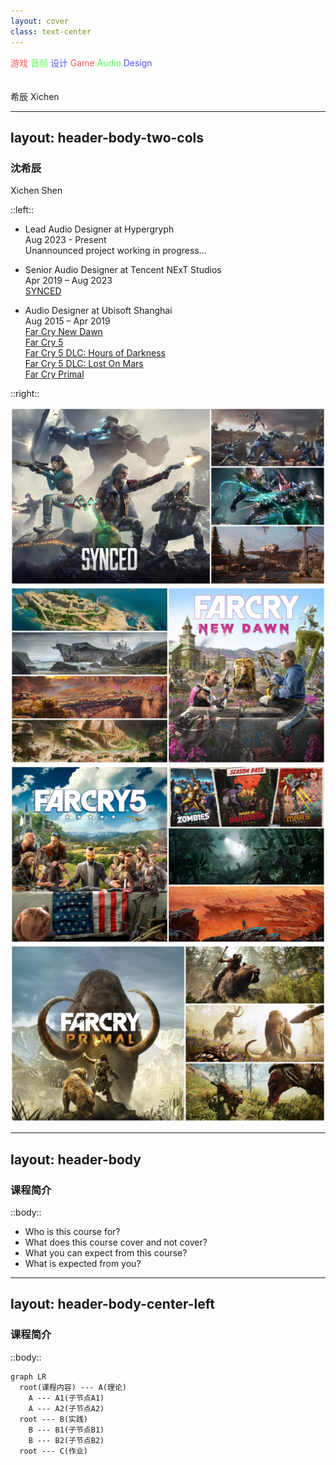 ```yaml
---
layout: cover
class: text-center
---
```


<style>
@keyframes color-change-red {
  0% { color: #ffffff; } /* 白色 */
  50% { color: #ff0000; } /* 较亮的红色 */
  100% { color: #ffffff; } /* 白色 */
}

@keyframes color-change-green {
  0% { color: #ffffff; } /* 白色 */
  50% { color: #00ff00; } /* 较亮的绿色 */
  100% { color: #ffffff; } /* 白色 */
}

@keyframes color-change-blue {
  0% { color: #ffffff; } /* 白色 */
  50% { color: #0000ff; } /* 较亮的蓝色 */
  100% { color: #ffffff; } /* 白色 */
}

.color-change-red {
  animation: color-change-red 15s infinite;
}

.color-change-green {
  animation: color-change-green 15s infinite;
}

.color-change-blue {
  animation: color-change-blue 15s infinite;
}
</style>

<div class="flex items-center justify-center text-center">
  <div class="grid grid-cols-3 gap-4 opacity-80">
    <span class="font-bold text-6xl tracking-widest color-change-red">游戏</span>
    <span class="font-bold text-6xl tracking-widest color-change-green">音频</span>
    <span class="font-bold text-6xl tracking-widest color-change-blue">设计</span>
    <span class="font-bold text-3xl tracking-wide color-change-red">Game</span>
    <span class="font-bold text-3xl tracking-wide color-change-green">Audio</span>
    <span class="font-bold text-3xl tracking-wide color-change-blue">Design</span>
  </div>
</div>

<br>
<br>
<span class="opacity-50">希辰 Xichen</span>

<!--
The last comment block of each slide will be treated as slide notes.
-->

---
layout: header-body-two-cols
---

### 沈希辰
Xichen Shen

::left::

- Lead Audio Designer at Hypergryph  
Aug 2023 - Present  
Unannounced project working in progress...

- Senior Audio Designer at Tencent NExT Studios  
Apr 2019 – Aug 2023  
[SYNCED](https://www.syncedthegame.com)  

- Audio Designer at Ubisoft Shanghai  
Aug 2015 – Apr 2019  
[Far Cry New Dawn](https://www.ubisoft.com/en-us/game/far-cry/new-dawn)  
[Far Cry 5](https://www.ubisoft.com/en-us/game/far-cry/far-cry-5)  
[Far Cry 5 DLC: Hours of Darkness](https://www.ubisoft.com/en-us/game/far-cry/far-cry-5#58nAYWr7wA8hcfzLZs0mne)  
[Far Cry 5 DLC: Lost On Mars](https://www.ubisoft.com/en-us/game/far-cry/far-cry-5#58nAYWr7wA8hcfzLZs0mne)  
[Far Cry Primal](https://www.ubisoft.com/en-us/game/far-cry/far-cry-primal)  

::right::

<div class="grid grid-cols-2 gap-1 my-5">
  <img src="/SYNCED_FIN_PNG_1280.png" alt="" class="w-full h-auto" />
  <img src="/FarCryNewDawn_FIN_PNG_1280.png" alt="" class="w-full h-auto" />
  <img src="/FarCry5_FIN_PNG_1280.png" alt="" class="w-full h-auto" />
  <img src="/FarCryPrimal_FIN_PNG_1280.png" alt="" class="w-full h-auto" />
</div>

<!--
个人简介
-->

---
layout: header-body
---

### 课程简介

::body::

- Who is this course for?
- What does this course cover and not cover?
- What you can expect from this course?
- What is expected from you?

<!-- 
现在不缺学习资料，AI，很多东西需要自学
游戏音频设计的哲学 / 框架 / 方法论
做一名专业的开发者，专业体现在哪里？
-->

---
layout: header-body-center-left
---

### 课程简介

::body::

```mermaid {theme: 'neutral', scale: '0.8'}
graph LR
  root(课程内容) --- A(理论)
    A --- A1(子节点A1)
    A --- A2(子节点A2)
  root --- B(实践)
    B --- B1(子节点B1)
    B --- B2(子节点B2)
  root --- C(作业)
```

<!-- 
树状图结构待补充
-->